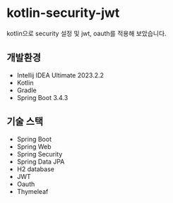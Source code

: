 # kotlin-security-jwt
kotlin으로 security 설정 및 jwt, oauth를 적용해 보았습니다.

## 개발환경
- Intellij IDEA Ultimate 2023.2.2
- Kotlin
- Gradle
- Spring Boot 3.4.3
## 기술 스택
- Spring Boot
- Spring Web
- Spring Security
- Spring Data JPA
- H2 database
- JWT
- Oauth
- Thymeleaf

